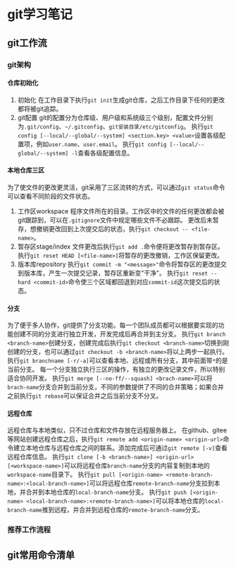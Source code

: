 # git学习笔记
## git工作流
### git架构
#### 仓库初始化
1. 初始化
在工作目录下执行`git init`生成git仓库，之后工作目录下任何的更改都将被git追踪。
2. git配置
git的配置分为仓库级、用户级和系统级三个级别，配置文件分别为`.git/config`、`~/.gitconfig`、`git安装目录/etc/gitconfig`。
执行`git config [--local/--global/--system] <section.key> <value>`设置各级配置项，例如`user.name`、`user.email`。
执行`git config [--local/--global/--system] -l`查看各级配置信息。
#### 本地仓库三区
为了使文件的更改更灵活，git采用了三区流转的方式，可以通过`git status`命令可以查看不同阶段的文件状态。
1. 工作区workspace
程序文件所在的目录。工作区中的文件的任何更改都会被git跟踪到，可以在`.gitignore`文件中规定哪些文件不必跟踪。
更改后未暂存，想撤销更改回到上次提交后的状态，执行`git checkout -- <file-name>`。
2. 暂存区stage/index
文件更改后执行`git add .`命令便将更改暂存到暂存区。
执行`git reset HEAD [<file-name>]`将暂存的更改撤销，工作区保留更改。
3. 版本库repository
执行`git commit -m "<message>"`命令将暂存区的更改提交到版本库，产生一次提交记录，暂存区重新变"干净"。
执行`git reset --hard <commit-id>`命令使三个区域都回退到对应`commit-id`这次提交后的状态。
#### 分支
为了便于多人协作，git提供了分支功能。每一个团队成员都可以根据要实现的功能创建不同的分支进行独立开发，开发完成后再合并到主分支。
执行`git branch <branch-name>`创建分支，创建完成后执行`git checkout <branch-name>`切换到刚创建的分支，也可以通过`git checkout -b <branch-name>`将以上两步一起执行。
执行`git branchname [-r/-a]`可以查看本地、远程或所有分支，其中前面带`*`的是当前分支。
每一个分支独立执行三区的操作，有独立的更改记录文件，所以特别适合协同开发。
执行`git merge [--no-ff/--squash] <brach-name>`可以将`brach-name`分支合并到当前分支，不同的参数提供了不同的合并策略；如果合并之前执行`git rebase`可以保证合并之后当前分支不分叉。
#### 远程仓库
远程仓库与本地类似，只不过仓库和文件存放在远程服务器上。
在github、gitee等网站创建远程仓库之后，执行`git remote add <origin-name> <origin-url>`命令建立本地仓库与远程仓库之间的联系。添加完成后可通过`git remote [-v]`查看远程仓库信息。
执行`git clone [-b <branch-name>] <origin-url> [<workspace-name>]`可以将远程仓库`branch-name`分支的内容复制到本地的`workspace-name`目录下。
执行`git pull [<origin-name> <remote-branch-name>:<local-branch-name>]`可以将远程仓库`remote-branch-name`分支拉到本地，并合并到本地仓库的`local-branch-name`分支。
执行`git push [<origin-name> <local-branch-name>:<remote-branch-name>]`可以将本地仓库的`local-branch-name`推到远程，并合并到远程仓库的`remote-branch-name`分支。
### 推荐工作流程
## git常用命令清单
